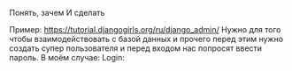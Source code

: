 Понять, зачем
И сделать

Пример:
https://tutorial.djangogirls.org/ru/django_admin/
 Нужно для того чтобы взаимодействовать с базой данных и прочего
 перед этим нужно создать супер пользователя и перед входом нас попросят ввести пароль.
В моём случае:
  Login: 
